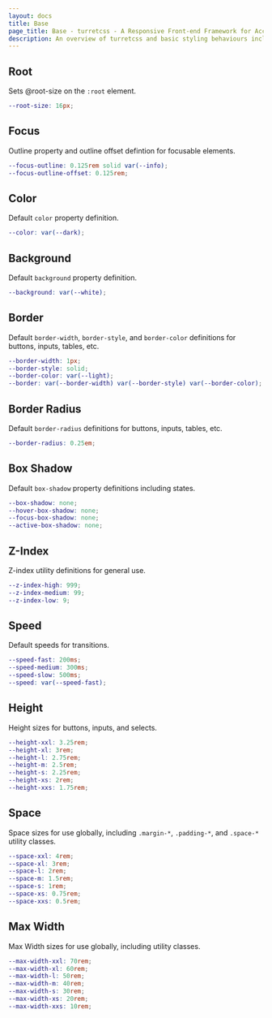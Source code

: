 ```yaml
---
layout: docs
title: Base
page_title: Base - turretcss - A Responsive Front-end Framework for Accessible and Semantic Websites
description: An overview of turretcss and basic styling behaviours including global variables, fonts, color palettes, and media queries.
---
```


## Root

Sets @root-size on the `:root` element.

```scss
--root-size: 16px;
```

## Focus

Outline property and outline offset defintion for focusable elements.

```scss
--focus-outline: 0.125rem solid var(--info);
--focus-outline-offset: 0.125rem;
```

## Color

Default `color` property definition.

```scss
--color: var(--dark);
```

## Background

Default `background` property definition.

```scss
--background: var(--white);
```

## Border

Default `border-width`, `border-style`, and `border-color` definitions for buttons, inputs, tables, etc.

```scss
--border-width: 1px;
--border-style: solid;
--border-color: var(--light);
--border: var(--border-width) var(--border-style) var(--border-color);
```

## Border Radius

Default `border-radius` definitions for buttons, inputs, tables, etc.

```scss
--border-radius: 0.25em;
```

## Box Shadow

Default `box-shadow` property definitions including states.

```scss
--box-shadow: none;
--hover-box-shadow: none;
--focus-box-shadow: none;
--active-box-shadow: none;
```

## Z-Index

Z-index utility definitions for general use.

```scss
--z-index-high: 999;
--z-index-medium: 99;
--z-index-low: 9;
```

## Speed

Default speeds for transitions.

```scss
--speed-fast: 200ms;
--speed-medium: 300ms;
--speed-slow: 500ms;
--speed: var(--speed-fast);
```

## Height

Height sizes for buttons, inputs, and selects.

```scss
--height-xxl: 3.25rem;
--height-xl: 3rem;
--height-l: 2.75rem;
--height-m: 2.5rem;
--height-s: 2.25rem;
--height-xs: 2rem;
--height-xxs: 1.75rem;
```

## Space

Space sizes for use globally, including `.margin-*`, `.padding-*`, and `.space-*` utility classes.

```scss
--space-xxl: 4rem;
--space-xl: 3rem;
--space-l: 2rem;
--space-m: 1.5rem;
--space-s: 1rem;
--space-xs: 0.75rem;
--space-xxs: 0.5rem;
```

## Max Width

Max Width sizes for use globally, including utility classes.

```scss
--max-width-xxl: 70rem;
--max-width-xl: 60rem;
--max-width-l: 50rem;
--max-width-m: 40rem;
--max-width-s: 30rem;
--max-width-xs: 20rem;
--max-width-xxs: 10rem;
```
